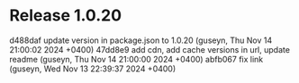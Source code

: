 # Release 1.0.20

d488daf update version in package.json to 1.0.20 (guseyn, Thu Nov 14 21:00:02 2024 +0400)
47dd8e9 add cdn, add cache versions in url, update readme (guseyn, Thu Nov 14 21:00:00 2024 +0400)
abfb067 fix link (guseyn, Wed Nov 13 22:39:37 2024 +0400)
